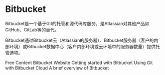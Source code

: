 # Bitbucket

Bitbucket是一个基于Git的托管和源代码库服务，是Atlassian对其他产品如GitHub、GitLab等的替代。

Bitbucket通过Bitbucket云（Atlassian的服务器）、Bitbucket服务器（客户的内部环境）或Bitbucket数据中心（客户内部环境或云环境中的服务器数量）提供托管选项。

<ResourceGroupTitle>Free Content</ResourceGroupTitle>
<BadgeLink colorScheme='blue' badgeText='Official Website' href='https://bitbucket.org/product'>Bitbucket Website</BadgeLink>
<BadgeLink badgeText='Course' colorScheme='green' href='https://bitbucket.org/product/guides/basics/bitbucket-interface'>Getting started with Bitbucket</BadgeLink>
<BadgeLink badgeText='Course' colorScheme='green' href='https://www.atlassian.com/git/tutorials/learn-git-with-bitbucket-cloud'>Using Git with Bitbucket Cloud</BadgeLink>
<BadgeLink colorScheme='yellow' badgeText='Read' href='https://bitbucket.org/product/guides/getting-started/overview#a-brief-overview-of-bitbucket'>A brief overview of Bitbucket</BadgeLink>

